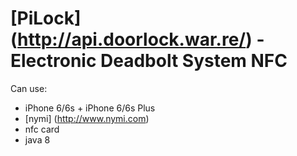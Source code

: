 # [PiLock] (http://api.doorlock.war.re/) - Electronic Deadbolt System NFC


Can use:
- iPhone 6/6s + iPhone 6/6s Plus
- [nymi] (http://www.nymi.com)
- nfc card
- java 8
